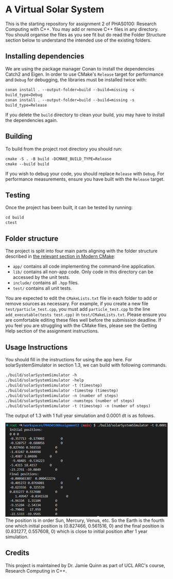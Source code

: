 # A Virtual Solar System

This is the starting repository for assignment 2 of PHAS0100: Research Computing with C++. You may add or remove C++ files in any directory. You should organise the files as you see fit but do read the Folder Structure section below to understand the intended use of the existing folders.

## Installing dependencies

We are using the package manager Conan to install the dependencies Catch2 and Eigen. In order to use CMake's `Release` target for performance and `Debug` for debugging, the libraries must be installed twice with:

```
conan install . --output-folder=build --build=missing -s build_type=Debug
conan install . --output-folder=build --build=missing -s build_type=Release
```

If you delete the `build` directory to clean your build, you may have to install the dependencies again.

## Building

To build from the project root directory you should run:

```
cmake -S . -B build -DCMAKE_BUILD_TYPE=Release
cmake --build build
```

If you wish to debug your code, you should replace `Release` with `Debug`. For performance measurements, ensure you have built with the `Release` target.

## Testing

Once the project has been built, it can be tested by running:

```
cd build
ctest
```

## Folder structure

The project is split into four main parts aligning with the folder structure described in [the relevant section in Modern CMake](https://cliutils.gitlab.io/modern-cmake/chapters/basics/structure.html):

- `app/` contains all code implementing the command-line application.
- `lib/` contains all non-app code. Only code in this directory can be accessed by the unit tests.
- `include/` contains all `.hpp` files.
- `test/` contains all unit tests.

You are expected to edit the `CMakeLists.txt` file in each folder to add or remove sources as necessary. For example, if you create a new file `test/particle_test.cpp`, you must add `particle_test.cpp` to the line `add_executable(tests test.cpp)` in `test/CMakeLists.txt`. Please ensure you are comfortable editing these files well before the submission deadline. If you feel you are struggling with the CMake files, please see the Getting Help section of the assignment instructions.

## Usage Instructions

You should fill in the instructions for using the app here.
For solarSystemSimulator in section 1.3, we can build with following commands.

```
./build/solarSystemSimulator -h
./build/solarSystemSimulator -help
./build/solarSystemSimulator -t (timestep)
./build/solarSystemSimulator -timestep (timestep)
./build/solarSystemSimulator -n (number of steps)
./build/solarSystemSimulator -numsteps (number of steps)
./build/solarSystemSimulator -t (timestep) -n (number of steps)
```
The output of 1.3 with 1 full year simulation and 0.0001 dt is as follows.

![Alt text](1.3output.png)
The position is in order Sun, Mercury, Venus, etc.
So the Earth is the fourth one which initial position is (0.827466, 0.561516, 0) and the final position is (0.831277, 0.557608, 0) which is close to initial position after 1 year simulation. 
## Credits

This project is maintained by Dr. Jamie Quinn as part of UCL ARC's course, Research Computing in C++.
